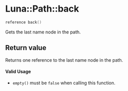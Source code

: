 # Luna::Path::back

```c++
reference back()
```

Gets the last name node in the path. 



## Return value
Returns one reference to the last name node in the path. 

#### Valid Usage
* `empty()` must be `false` when calling this function. 

